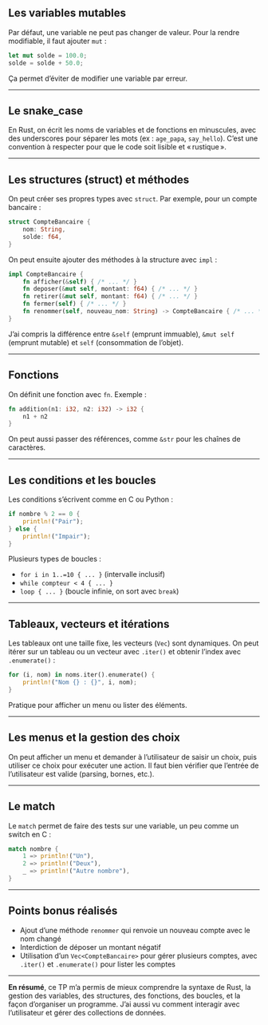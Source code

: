## Les variables mutables

Par défaut, une variable ne peut pas changer de valeur.  Pour la rendre modifiable, il faut ajouter `mut` :
```rust
let mut solde = 100.0;
solde = solde + 50.0;
```
Ça permet d’éviter de modifier une variable par erreur.

---

## Le snake_case

En Rust, on écrit les noms de variables et de fonctions en minuscules, avec des underscores pour séparer les mots (ex : `age_papa`, `say_hello`).  C’est une convention à respecter pour que le code soit lisible et « rustique ».

---

## Les structures (struct) et méthodes

On peut créer ses propres types avec `struct`.  Par exemple, pour un compte bancaire :
```rust
struct CompteBancaire {
    nom: String,
    solde: f64,
}
```
On peut ensuite ajouter des méthodes à la structure avec `impl` :
```rust
impl CompteBancaire {
    fn afficher(&self) { /* ... */ }
    fn deposer(&mut self, montant: f64) { /* ... */ }
    fn retirer(&mut self, montant: f64) { /* ... */ }
    fn fermer(self) { /* ... */ }
    fn renommer(self, nouveau_nom: String) -> CompteBancaire { /* ... */ }
}
```
J’ai compris la différence entre `&self` (emprunt immuable), `&mut self` (emprunt mutable) et `self` (consommation de l’objet).

---

## Fonctions

On définit une fonction avec `fn`.  Exemple :
```rust
fn addition(n1: i32, n2: i32) -> i32 {
    n1 + n2
}
```
On peut aussi passer des références, comme `&str` pour les chaînes de caractères.

---

## Les conditions et les boucles

Les conditions s’écrivent comme en C ou Python :
```rust
if nombre % 2 == 0 {
    println!("Pair");
} else {
    println!("Impair");
}
```
Plusieurs types de boucles :
- `for i in 1..=10 { ... }` (intervalle inclusif)
- `while compteur < 4 { ... }`
- `loop { ... }` (boucle infinie, on sort avec `break`)

---

## Tableaux, vecteurs et itérations

Les tableaux ont une taille fixe, les vecteurs (`Vec`) sont dynamiques.  On peut itérer sur un tableau ou un vecteur avec `.iter()` et obtenir l’index avec `.enumerate()` :
```rust
for (i, nom) in noms.iter().enumerate() {
    println!("Nom {} : {}", i, nom);
}
```
Pratique pour afficher un menu ou lister des éléments.

---

## Les menus et la gestion des choix

On peut afficher un menu et demander à l’utilisateur de saisir un choix, puis utiliser ce choix pour exécuter une action.  Il faut bien vérifier que l’entrée de l’utilisateur est valide (parsing, bornes, etc.).

---

## Le match

Le `match` permet de faire des tests sur une variable, un peu comme un switch en C :
```rust
match nombre {
    1 => println!("Un"),
    2 => println!("Deux"),
    _ => println!("Autre nombre"),
}
```

---

## Points bonus réalisés

- Ajout d’une méthode `renommer` qui renvoie un nouveau compte avec le nom changé
- Interdiction de déposer un montant négatif
- Utilisation d’un `Vec<CompteBancaire>` pour gérer plusieurs comptes, avec `.iter()` et `.enumerate()` pour lister les comptes

---

**En résumé**, ce TP m’a permis de mieux comprendre la syntaxe de Rust, la gestion des variables, des structures, des fonctions, des boucles, et la façon d’organiser un programme.  J’ai aussi vu comment interagir avec l’utilisateur et gérer des collections de données.
